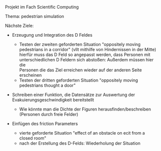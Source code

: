 Projekt im Fach Scientific Computing

Thema: pedestrian simulation

Nächste Ziele:
- Erzeugung und Integration des D Feldes 
  - Testen der zweiten geforderten Situation "oppositely moving pedestrians in a corridor" (vllt mithilfe von Hindernissen in der Mitte)
    hierfür muss das D Feld so angepasst werden, dass Personen mit unterschiedlichen D Feldern sich abstoßen: Außerdem müssen hier die    
    Personen die das Ziel erreichen wieder auf der anderen Seite erscheinen
  - Testen der dritten geforderten Situation "oppositely moving pedestrians thought a door"


  
- Schreiben einer Funktion, die Datensätze zur Auswertung der Evakuierungsgeschwindigkeit bereitstellt
  - Wie könnte man die Dichte der Figuren herausfinden/beschreiben (Personen durch freie Felder)
- Einfügen des friction Parameters 
   - vierte geforderte Situation "effect of an obstacle on ecit from a closed room"
   - nach der Erstellung des D-Felds: Wiederholung der Situation

